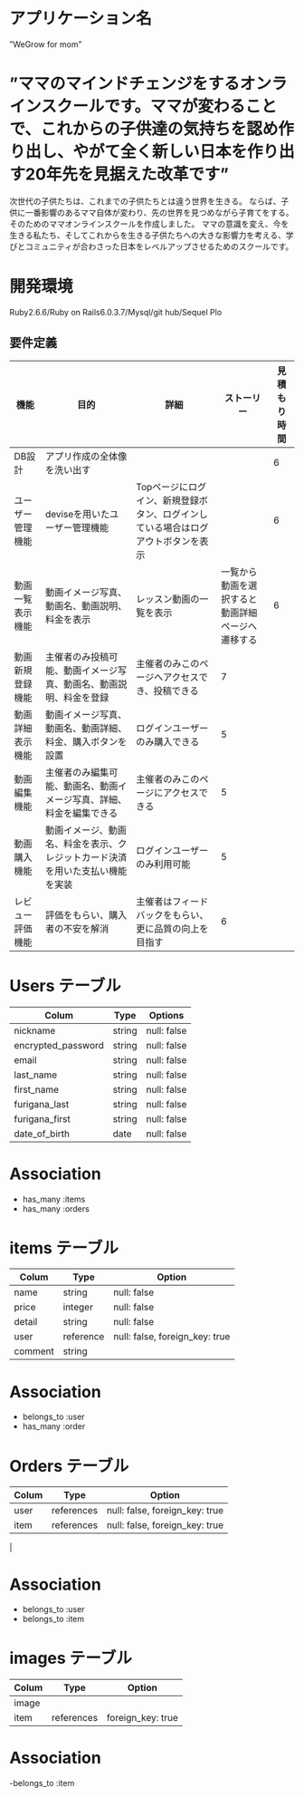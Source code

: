 # アプリケーション名
”WeGrow for mom”

# ”ママのマインドチェンジをするオンラインスクールです。ママが変わることで、これからの子供達の気持ちを認め作り出し、やがて全く新しい日本を作り出す20年先を見据えた改革です”
次世代の子供たちは、これまでの子供たちとは違う世界を生きる。
ならば、子供に一番影響のあるママ自体が変わり、先の世界を見つめながら子育てをする。
そのためのママオンラインスクールを作成しました。
ママの意識を変え、今を生きる私たち、そしてこれからを生きる子供たちへの大きな影響力を考える、学びとコミュニティが合わさった日本をレベルアップさせるためのスクールです。

# 開発環境
Ruby2.6.6/Ruby on Rails6.0.3.7/Mysql/git hub/Sequel Plo

## 要件定義

| 機能              | 目的                     | 詳細                 | ストーリー           | 見積もり時間   |
| ---------------- | ------------------------ | ----------------------------| ----------------------- | ------------ |
| DB設計            | アプリ作成の全体像を洗い出す |              |               | 6            |
| ユーザー管理機能    | deviseを用いたユーザー管理機能| Topページにログイン、新規登録ボタン、ログインしている場合はログアウトボタンを表示 |    | 6 |
| 動画一覧表示機能    | 動画イメージ写真、動画名、動画説明、料金を表示 | レッスン動画の一覧を表示 | 一覧から動画を選択すると動画詳細ページへ遷移する  | 6 |
| 動画新規登録機能   | 主催者のみ投稿可能、動画イメージ写真、動画名、動画説明、料金を登録 | 主催者のみこのページへアクセスでき、投稿できる  |  7 |
| 動画詳細表示機能  | 動画イメージ写真、動画名、動画詳細、料金、購入ボタンを設置 | ログインユーザーのみ購入できる | 5 |
| 動画編集機能    | 主催者のみ編集可能、動画名、動画イメージ写真、詳細、料金を編集できる | 主催者のみこのページにアクセスできる| 5 |
| 動画購入機能     | 動画イメージ、動画名、料金を表示、クレジットカード決済を用いた支払い機能を実装 | ログインユーザーのみ利用可能 | 5 |
| レビュー評価機能 | 評価をもらい、購入者の不安を解消   | 主催者はフィードバックをもらい、更に品質の向上を目指す  | 6 |



# Users テーブル

| Colum             | Type    | Options      |
|------------------ |-------- |------------- |
| nickname          | string  | null: false  |
| encrypted_password| string  | null: false  |
| email             | string  | null: false  |
| last_name         | string  | null: false  |
| first_name        | string  | null: false  |
| furigana_last     | string  | null: false  |
| furigana_first    | string  | null: false  |
| date_of_birth     | date    | null: false  |

# Association

<!-- - has_many :chats -->
<!-- - has_many :yogas -->
<!-- - has_many :lesson_movies -->
- has_many :items
- has_many :orders


<!-- # chats テーブル

| Colum           | Type       | Option                          |
|---------------- | ---------- | ------------------------------- |
| user            | references | null: false, foreign_key: true  |
| comment         | string     | null: false                     |

# Association

- belongs_to :user


# yogas テーブル

| Colum          | Type       | Option                          |
| -------------- | ---------- | ------------------------------- |
| user           | references | null: false, foreign_key: true  |
| comment        | string     | null: false                     |

# Association
- belongs_to :user -->


<!-- # lesson_movies テーブル

| Colum          | Type       | Option                          |
| -------------- | ---------- | ------------------------------- |
| user           | references | null: false, foreign_key: true  |
| comment        | string     | null: false                     |

# Association

- belongs_to :user -->


# items テーブル

| Colum         | Type        | Option                           |
| ------------- | ----------- | -------------------------------- |
| name          | string      | null: false                      |
| price         | integer     | null: false                      |
| detail        | string      | null: false                      |
| user          | reference   | null: false, foreign_key: true   |
| comment       | string      |                                  |

# Association

- belongs_to :user
- has_many :order


# Orders テーブル

| Colum         | Type        | Option                          |
| ------------- | ------------| ------------------------------- |
| user          | references  | null: false, foreign_key: true  |
| item          | references  | null: false, foreign_key: true  |
| 

# Association

- belongs_to :user
- belongs_to :item

# images テーブル

| Colum       | Type       | Option              |
| ----------- | ---------- | ------------------- |
| image       |            |                     |
| item        | references | foreign_key: true   |

# Association

-belongs_to :item